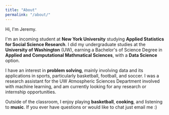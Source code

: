```yaml
---
title: "About"
permalink: "/about/"
---
```

Hi, I'm Jeremy.

I'm an incoming student at **New York University** studying **Applied Statistics for Social Science Research**. I did my undergraduate studies at the **University of Washington** (UW), earning a Bachelor's of Science Degree in **Applied and Computational Mathmatical Sciences**, with a **Data Science** option.

I have an interest in **problem solving**, mainly involving data and its applications in sports, particularly basketball, football, and soccer. I was a research assistant for the UW Atmospheric Sciences Department involved with machine learning, and am currently looking for any research or internship opportunities. 

Outside of the classroom, I enjoy playing **basketball**, **cooking**, and listening to **music**. If you ever have questions or would like to chat just email me :)